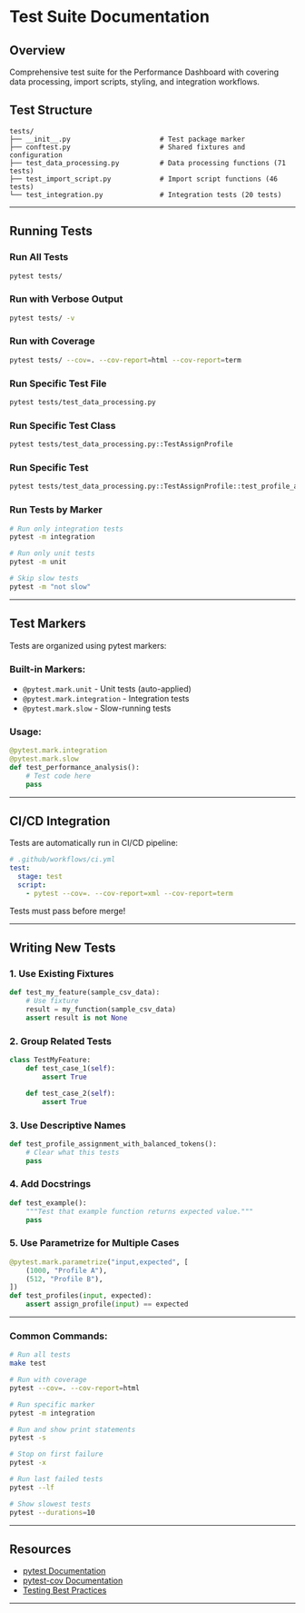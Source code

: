 # Test Suite Documentation

## Overview

Comprehensive test suite for the Performance Dashboard with covering data processing, import scripts, styling, and integration workflows.

## Test Structure

```
tests/
├── __init__.py                      # Test package marker
├── conftest.py                      # Shared fixtures and configuration
├── test_data_processing.py          # Data processing functions (71 tests)
├── test_import_script.py            # Import script functions (46 tests)
└── test_integration.py              # Integration tests (20 tests)
```

---

## Running Tests

### Run All Tests

```bash
pytest tests/
```

### Run with Verbose Output

```bash
pytest tests/ -v
```

### Run with Coverage

```bash
pytest tests/ --cov=. --cov-report=html --cov-report=term
```

### Run Specific Test File

```bash
pytest tests/test_data_processing.py
```

### Run Specific Test Class

```bash
pytest tests/test_data_processing.py::TestAssignProfile
```

### Run Specific Test

```bash
pytest tests/test_data_processing.py::TestAssignProfile::test_profile_a_balanced
```

### Run Tests by Marker

```bash
# Run only integration tests
pytest -m integration

# Run only unit tests
pytest -m unit

# Skip slow tests
pytest -m "not slow"
```

---

## Test Markers

Tests are organized using pytest markers:

### Built-in Markers:

- `@pytest.mark.unit` - Unit tests (auto-applied)
- `@pytest.mark.integration` - Integration tests
- `@pytest.mark.slow` - Slow-running tests

### Usage:

```python
@pytest.mark.integration
@pytest.mark.slow
def test_performance_analysis():
    # Test code here
    pass
```

---

## CI/CD Integration

Tests are automatically run in CI/CD pipeline:

```yaml
# .github/workflows/ci.yml
test:
  stage: test
  script:
    - pytest --cov=. --cov-report=xml --cov-report=term
```

Tests must pass before merge!

---

## Writing New Tests

### 1. Use Existing Fixtures

```python
def test_my_feature(sample_csv_data):
    # Use fixture
    result = my_function(sample_csv_data)
    assert result is not None
```

### 2. Group Related Tests

```python
class TestMyFeature:
    def test_case_1(self):
        assert True

    def test_case_2(self):
        assert True
```

### 3. Use Descriptive Names

```python
def test_profile_assignment_with_balanced_tokens():
    # Clear what this tests
    pass
```

### 4. Add Docstrings

```python
def test_example():
    """Test that example function returns expected value."""
    pass
```

### 5. Use Parametrize for Multiple Cases

```python
@pytest.mark.parametrize("input,expected", [
    (1000, "Profile A"),
    (512, "Profile B"),
])
def test_profiles(input, expected):
    assert assign_profile(input) == expected
```

---

### Common Commands:

```bash
# Run all tests
make test

# Run with coverage
pytest --cov=. --cov-report=html

# Run specific marker
pytest -m integration

# Run and show print statements
pytest -s

# Stop on first failure
pytest -x

# Run last failed tests
pytest --lf

# Show slowest tests
pytest --durations=10
```

---

## Resources

- [pytest Documentation](https://docs.pytest.org/)
- [pytest-cov Documentation](https://pytest-cov.readthedocs.io/)
- [Testing Best Practices](https://docs.python-guide.org/writing/tests/)

---
